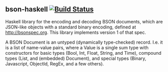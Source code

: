 bson-haskell [![Build Status](https://secure.travis-ci.org/selectel/bson-haskell.png)](http://travis-ci.org/selectel/bson-haskell)
------------

Haskell library for the encoding and decoding BSON documents, which are
JSON-like objects with a standard binary encoding, defined at
<http://bsonspec.org>. This library implements version 1 of that spec.

A BSON Document is an untyped (dynamically type-checked) record. I.e. it
is a list of name-value pairs, where a Value is a single sum type with
constructors for basic types (Bool, Int, Float, String, and Time),
compound types (List, and (embedded) Document), and special types
(Binary, Javascript, ObjectId, RegEx, and a few others).
